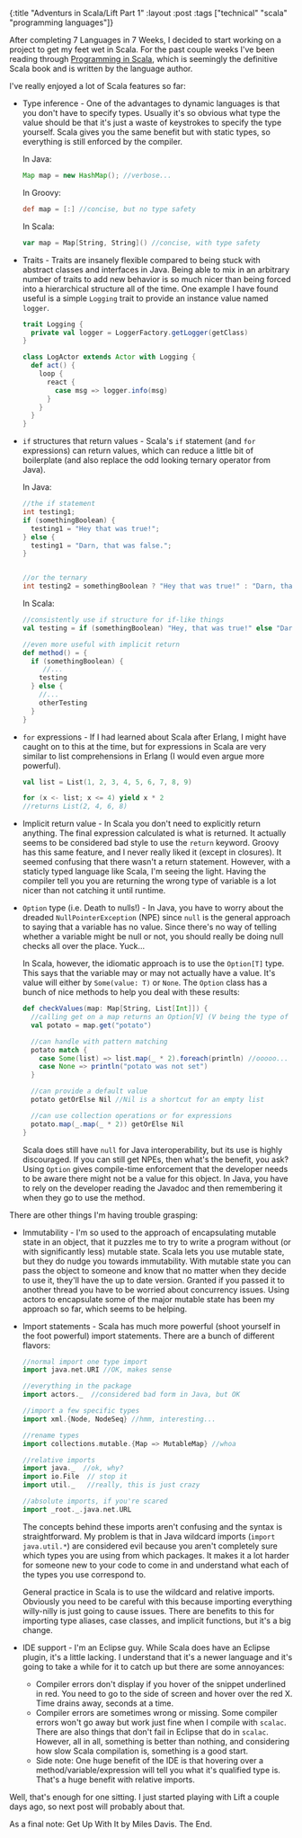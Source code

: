 {:title "Adventurs in Scala/Lift Part 1"
 :layout :post
 :tags ["technical" "scala" "programming languages"]}

After completing 7 Languages in 7 Weeks, I decided to start working on a project to get my feet wet in Scala. For the past couple weeks I've been reading through [Programming in Scala](http://www.amazon.com/Programming-Scala-Comprehensive-Step-step/dp/0981531601), which is seemingly the definitive Scala book and is written by the language author.

I've really enjoyed a lot of Scala features so far:

- Type inference - One of the advantages to dynamic languages is that you don't have to specify types. Usually it's so obvious what type the value should be that it's just a waste of keystrokes to specify the type yourself. Scala gives you the same benefit but with static types, so everything is still enforced by the compiler.

  In Java:

  ```java
  Map map = new HashMap(); //verbose...
  ```

  In Groovy:

  ```groovy
  def map = [:] //concise, but no type safety
  ```
  In Scala:

  ```scala
  var map = Map[String, String]() //concise, with type safety
  ```
- Traits - Traits are insanely flexible compared to being stuck with abstract classes and interfaces in Java. Being able to mix in an arbitrary number of traits to add new behavior is so much nicer than being forced into a hierarchical structure all of the time. One example I have found useful is a simple `Logging` trait to provide an instance value named `logger`.

  ```scala
  trait Logging {
    private val logger = LoggerFactory.getLogger(getClass)
  }

  class LogActor extends Actor with Logging {
    def act() {
      loop {
        react {
          case msg => logger.info(msg)
        }
      }
    }
  }
  ```
- `if` structures that return values - Scala's `if` statement (and `for` expressions) can return values, which can reduce a little bit of boilerplate (and also replace the odd looking ternary operator from Java).

  In Java:

  ```java
  //the if statement
  int testing1;
  if (somethingBoolean) {
    testing1 = "Hey that was true!";
  } else {
    testing1 = "Darn, that was false.";
  }


  //or the ternary
  int testing2 = somethingBoolean ? "Hey that was true!" : "Darn, that was false.";
  ```

  In Scala:

  ```scala
  //consistently use if structure for if-like things
  val testing = if (somethingBoolean) "Hey, that was true!" else "Darn, that was false."

  //even more useful with implicit return
  def method() = {
    if (somethingBoolean) {
       //...
      testing
    } else {
      //...
      otherTesting
    }
  }
  ```
- `for` expressions - If I had learned about Scala after Erlang, I might have caught on to this at the time, but for expressions in Scala are very similar to list comprehensions in Erlang (I would even argue more powerful).

  ```scala
  val list = List(1, 2, 3, 4, 5, 6, 7, 8, 9)

  for (x <- list; x <= 4) yield x * 2
  //returns List(2, 4, 6, 8)
  ```
- Implicit return value - In Scala you don't need to explicitly return anything. The final expression calculated is what is returned. It actually seems to be considered bad style to use the `return` keyword. Groovy has this same feature, and I never really liked it (except in closures). It seemed confusing that there wasn't a return statement. However, with a staticly typed language like Scala, I'm seeing the light. Having the compiler tell you you are returning the wrong type of variable is a lot nicer than not catching it until runtime.
- `Option` type (i.e. Death to nulls!) - In Java, you have to worry about the dreaded `NullPointerException` (NPE) since `null` is the general approach to saying that a variable has no value. Since there's no way of telling whether a variable might be null or not, you should really be doing null checks all over the place. Yuck...

  In Scala, however, the idiomatic approach is to use the `Option[T]` type. This says that the variable may or may not actually have a value. It's value will either by `Some(value: T)` or `None`. The `Option` class has a bunch of nice methods to help you deal with these results:

  ```scala
  def checkValues(map: Map[String, List[Int]]) {
    //calling get on a map returns an Option[V] (V being the type of the values in the map)
    val potato = map.get("potato")

    //can handle with pattern matching
    potato match {
      case Some(list) => list.map(_ * 2).foreach(println) //ooooo... type safety
      case None => println("potato was not set")
    }

    //can provide a default value
    potato getOrElse Nil //Nil is a shortcut for an empty list

    //can use collection operations or for expressions
    potato.map(_.map(_ * 2)) getOrElse Nil
  }
  ```

  Scala does still have `null` for Java interoperability, but its use is highly discouraged. If you can still get NPEs, then what's the benefit, you ask?  Using `Option` gives compile-time enforcement that the developer needs to be aware there might not be a value for this object. In Java, you have to rely on the developer reading the Javadoc and then remembering it when they go to use the method.

There are other things I'm having trouble grasping:

- Immutability - I'm so used to the approach of encapsulating mutable state in an object, that it puzzles me to try to write a program without (or with significantly less) mutable state. Scala lets you use mutable state, but they do nudge you towards immutability. With mutable state you can pass the object to someone and know that no matter when they decide to use it, they'll have the up to date version. Granted if you passed it to another thread you have to be worried about concurrency issues. Using actors to encapsulate some of the major mutable state has been my approach so far, which seems to be helping.
- Import statements - Scala has much more powerful (shoot yourself in the foot powerful) import statements. There are a bunch of different flavors:

  ```scala
  //normal import one type import
  import java.net.URI //OK, makes sense

  //everything in the package
  import actors._  //considered bad form in Java, but OK

  //import a few specific types
  import xml.{Node, NodeSeq} //hmm, interesting...

  //rename types
  import collections.mutable.{Map => MutableMap} //whoa

  //relative imports
  import java._  //ok, why?
  import io.File  // stop it
  import util._   //really, this is just crazy

  //absolute imports, if you're scared
  import _root._.java.net.URL
  ```

  The concepts behind these imports aren't confusing and the syntax is straightforward. My problem is that in Java wildcard imports (`import java.util.*`) are considered evil because you aren't completely sure which types you are using from which packages. It makes it a lot harder for someone new to your code to come in and understand what each of the types you use correspond to.

  General practice in Scala is to use the wildcard and relative imports. Obviously you need to be careful with this because importing everything willy-nilly is just going to cause issues. There are benefits to this for importing type aliases, case classes, and implicit functions, but it's a big change.
- IDE support - I'm an Eclipse guy. While Scala does have an Eclipse plugin, it's a little lacking. I understand that it's a newer language and it's going to take a while for it to catch up but there are some annoyances:
    - Compiler errors don't display if you hover of the snippet underlined in red. You need to go to the side of screen and hover over the red X. Time drains away, seconds at a time.
    - Compiler errors are sometimes wrong or missing. Some compiler errors won't go away but work just fine when I compile with `scalac`. There are also things that don't fail in Eclipse that do in `scalac`. However, all in all, something is better than nothing, and considering how slow Scala compilation is, something is a good start.
    - Side note: One huge benefit of the IDE is that hovering over a method/variable/expression will tell you what it's qualified type is. That's a huge benefit with relative imports.

Well, that's enough for one sitting. I just started playing with Lift a couple days ago, so next post will probably about that.

As a final note: Get Up With It by Miles Davis. The End.
